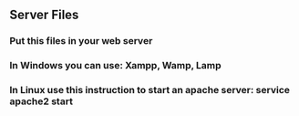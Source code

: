 ## Server Files
### Put this files in your web server
### In Windows you can use: Xampp, Wamp, Lamp
### In Linux use this instruction to start an apache server: service apache2 start
